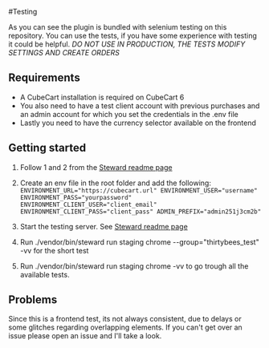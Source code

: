 #Testing

As you can see the plugin is bundled with selenium testing on this repository. You can use the tests, if you have some experience with testing it could be helpful. 
*DO NOT USE IN PRODUCTION, THE TESTS MODIFY SETTINGS AND CREATE ORDERS*

## Requirements

* A CubeCart installation is required on CubeCart 6
* You also need to have a test client account with previous purchases and an admin account for which you set the credentials in the .env file
* Lastly you need to have the currency selector available on the frontend

## Getting started

1. Follow 1 and 2 from the [Steward readme page](https://github.com/lmc-eu/steward#getting-started)
2. Create an env file in the root folder and add the following:
`
ENVIRONMENT_URL="https://cubecart.url"
ENVIRONMENT_USER="username"
ENVIRONMENT_PASS="yourpassword"
ENVIRONMENT_CLIENT_USER="client_email"
ENVIRONMENT_CLIENT_PASS="client_pass"
ADMIN_PREFIX="admin251j3cm2b"
`

3. Start the testing server. See
[Steward readme page](https://github.com/lmc-eu/steward#4-run-your-tests)
4. Run  ./vendor/bin/steward run staging chrome --group="thirtybees_test" -vv for the short test
5. Run  ./vendor/bin/steward run staging chrome -vv to go trough all the available tests.

## Problems

Since this is a frontend test, its not always consistent, due to delays or some glitches regarding overlapping elements. If you can't get over an issue please open an issue and I'll take a look. 